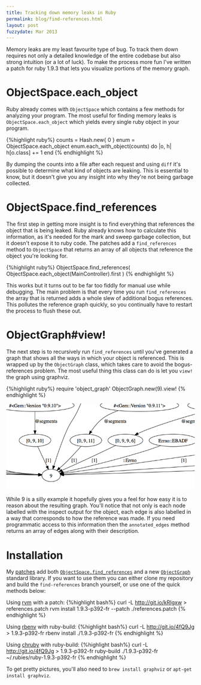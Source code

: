 ```yaml
---
title: Tracking down memory leaks in Ruby
permalink: blog/find-references.html
layout: post
fuzzydate: Mar 2013
---
```


Memory leaks are my least favourite type of bug. To track them down requires not only a detailed knowledge of the entire codebase but also strong intuition (or a lot of luck). To make the process more fun I've written a patch for ruby 1.9.3 that lets you visualize portions of the memory graph.

ObjectSpace.each_object
=======================

Ruby already comes with `ObjectSpace` which contains a few methods for analyzing your program. The most useful for finding memory leaks is `ObjectSpace.each_object` which yields every single ruby object in your program.

{%highlight ruby%}
counts = Hash.new{ 0 }
enum = ObjectSpace.each_object
enum.each_with_object(counts) do |o, h|
  h[o.class] += 1
end
{% endhighlight %}

By dumping the counts into a file after each request and using `diff` it's possible to determine what kind of objects are leaking. This is essential to know, but it doesn't give you any insight into why they're not being garbage collected.

ObjectSpace.find_references
===========================

The first step in getting more insight is to find everything that references the object that is being leaked. Ruby already knows how to calculate this information, as it's needed for the mark and sweep garbage collection, but it doesn't expose it to ruby code. The patches add a `find_references` method to `ObjectSpace` that returns an array of all objects that reference the object you're looking for.

{%highlight ruby%}
ObjectSpace.find_references(
  ObjectSpace.each_object(MainController).first
)
{% endhighlight %}

This works but it turns out to be far too fiddly for manual use while debugging. The main problem is that every time you run `find_references` the array that is returned adds a whole slew of additional bogus references. This pollutes the reference graph quickly, so you continually have to restart the process to flush these out.

ObjectGraph#view!
=================

The next step is to recursively run `find_references` until you've generated a graph that shows all the ways in which your object is referenced. This is wrapped up by the `ObjectGraph` class, which takes care to avoid the bogus-references problem. The most useful thing this class can do is let you `view!` the graph using graphviz.

{%highlight ruby%}
require 'object_graph'
ObjectGraph.new(9).view!
{% endhighlight %}

<div class="highlight">
<a href="../images/references.pdf"><img src="../images/references-preview.png"></a>
</div>

While 9 is a silly example it hopefully gives you a feel for how easy it is to reason about the resulting graph. You'll notice that not only is each node labelled with the inspect output for the object, each edge is also labelled in a way that corresponds to how the reference was made. If you need programmatic access to this information then the `annotated_edges` method returns an array of edges along with their description.

Installation
============

My [patches](https://github.com/ConradIrwin/ruby/commits/find-references) add both [`ObjectSpace.find_references`](https://github.com/ConradIrwin/ruby/commit/af5266875503d58b9fd16a6748d71649e69af922) and  a new [`ObjectGraph`](https://github.com/ConradIrwin/ruby/blob/find-references/lib/object_graph.rb) standard library. If you want to use them you can either clone my repository and build the `find-references` branch yourself, or use one of the quick methods below:

Using [rvm](http://rvm.io) with a patch:
{%highlight bash%}
curl -L http://git.io/kRIgxw > references.patch
rvm install 1.9.3-p392-fr --patch ./references.patch
{% endhighlight %}

Using [rbenv](https://github.com/sstephenson/rbenv) with ruby-build:
{%highlight bash%}
curl -L http://git.io/4fQ9Jg > 1.9.3-p392-fr
rbenv install ./1.9.3-p392-fr
{% endhighlight %}

Using [chruby](https://github.com/postmodern/chruby) with ruby-build:
{%highlight bash%}
curl -L http://git.io/4fQ9Jg > 1.9.3-p392-fr
ruby-build ./1.9.3-p392-fr ~/.rubies/ruby-1.9.3-p392-fr
{% endhighlight %}

To get pretty pictures, you'll also need to `brew install graphviz` or `apt-get install graphviz`.
